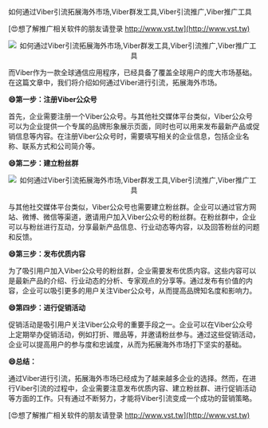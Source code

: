 如何通过Viber引流拓展海外市场,Viber群发工具,Viber引流推广,Viber推广工具

[😍想了解推广相关软件的朋友请登录 http://www.vst.tw](http://www.vst.tw)

 <center><img src="https://vst.tw/MP4/tuiguang/png/3.png" alt="如何通过Viber引流拓展海外市场,Viber群发工具,Viber引流推广,Viber推广工具"></center>

而Viber作为一款全球通信应用程序，已经具备了覆盖全球用户的庞大市场基础。在这篇文章中，我们将介绍如何通过Viber进行引流，拓展海外市场。

**😄第一步：注册Viber公众号**

首先，企业需要注册一个Viber公众号。与其他社交媒体平台类似，Viber公众号可以为企业提供一个专属的品牌形象展示页面，同时也可以用来发布最新产品或促销信息等内容。在注册Viber公众号时，需要填写相关的企业信息，包括企业名称、联系方式和公司简介等。

**😄第二步：建立粉丝群**

 <center><img src="https://vst.tw/MP4/tuiguang/png/6.png" alt="如何通过Viber引流拓展海外市场,Viber群发工具,Viber引流推广,Viber推广工具"></center>

与其他社交媒体平台类似，Viber公众号也需要建立粉丝群。企业可以通过官方网站、微博、微信等渠道，邀请用户加入Viber公众号的粉丝群。在粉丝群中，企业可以与粉丝进行互动，分享最新产品信息、行业动态等内容，以及回答粉丝的问题和反馈。

**😄第三步：发布优质内容**

为了吸引用户加入Viber公众号的粉丝群，企业需要发布优质内容。这些内容可以是最新产品的介绍、行业动态的分析、专家观点的分享等。通过发布有价值的内容，企业可以吸引更多的用户关注Viber公众号，从而提高品牌知名度和影响力。

**😄第四步：进行促销活动**

促销活动是吸引用户关注Viber公众号的重要手段之一。企业可以在Viber公众号上定期举办促销活动，例如打折、赠品等，并邀请粉丝参与。通过这些促销活动，企业可以提高用户的参与度和忠诚度，从而为拓展海外市场打下坚实的基础。

**😄总结：**

通过Viber进行引流，拓展海外市场已经成为了越来越多企业的选择。然而，在进行Viber引流的过程中，企业需要注意发布优质内容、建立粉丝群、进行促销活动等方面的工作。只有通过不断努力，才能将Viber引流变成一个成功的营销策略。

[😍想了解推广相关软件的朋友请登录 http://www.vst.tw](http://www.vst.tw)



